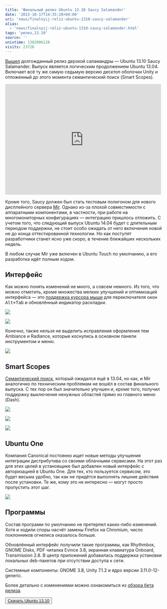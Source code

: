 ```yaml
---
title: 'Финальный релиз Ubuntu 13.10 Saucy Salamander'
date: '2013-10-17T14:35:28+04:00'
uri: 'news/finalnyij-reliz-ubuntu-1310-saucy-salamander'
alias: 
  - 'news/finalnyij-reliz-ubuntu-1310-saucy-salamander.html'
tags: 'релиз,13.10'
source: ''
unixtime: 1382006128
visits: 23726
---
```

[Вышел](http://releases.ubuntu.com/saucy/) долгожданный релиз дерзкой саламандры — Ubuntu 13.10 Saucy Salamander. Выпуск является логическим продолжением Ubuntu 13.04. Включает всё ту же самую седьмую версию десктоп оболочки Unity и отложенный до этого момента семантический поиск (Smart Scopes).

<iframe src="https://www.youtube.com/embed/rqVbv8ULoCc" frameborder="0" width="500" height="355"></iframe>

Кроме того, Saucy должен был стать тестовым полигоном для нового дисплейного сервера [Mir](news/ubuntu-1310-budet-ispolzovat-mir-po-umolchaniyu). Однако из-за плохой совместимости с аппаратными компонентами, в частности, при работе на многомониторных конфигурациях — интеграцию пришлось отложить. С учетом того, что следующий выпуск Ubuntu 14.04 будет с длительным периодом поддержки, не стоит особо ожидать от него включения новой не до конца оттестированной технологии. Но как поступят разработчики станет ясно уже скоро, в течение ближайших нескольких недель.

В любом случае Mir уже включен в Ubuntu Touch по умолчанию, а его разработка идёт полным ходом.

## Интерфейс

Как можно понять изменений не много, а совсем немного. Из того, что можно отметить, кроме множества мелких улучшений и оптимизаций интерфейса — это [поддержка курсора мыши](news/ubuntu-1310-podderzhka-myishi-dlya-alt-tab) для переключателя окон <kbd>Alt+Tab</kbd> и обновлённый индикатор раскладки.

[![](img/2013/10/17/14-00/ubuntu-1310-2-10316626374-o.jpg)](img/2013/10/17/14-00/ubuntu-1310-2-10316626374-o.jpg)

[![](img/2013/10/17/14-00/ubuntu-1310-3-10316625544-o.jpg)](img/2013/10/17/14-00/ubuntu-1310-3-10316625544-o.jpg)

Конечно, также нельзя не выделить исправления оформления тем Ambiance и Radiance, которые коснулись в основном панели инструментом и меню.

 [![](img/2013/10/17/14-00/ubuntu-1310-1-10316627014-o.jpg)](img/2013/10/17/14-00/ubuntu-1310-1-10316627014-o.jpg)

## Smart Scopes

[Семантический поиск](news/smart-scopes-poluchil-podderzhku-vyibora-oblastej-i-prevyu), который ожидался ещё в 13.04, но как, и Mir аналогично по техническим проблемам не вошёл в состав финального выпуска. С тех пор он был значительно улучшен и, кроме того, получил поддержку выключения ненужных областей прямо из главного меню (Dash).

[![](img/2013/10/17/14-00/ubuntu-1310-5-10316671426-o.jpg)](img/2013/10/17/14-00/ubuntu-1310-5-10316671426-o.jpg)

[![](img/2013/10/17/14-00/ubuntu-1310-7-10316669356-o.jpg)](img/2013/10/17/14-00/ubuntu-1310-7-10316669356-o.jpg)

[![](img/2013/10/17/14-00/ubuntu-1310-6-10316810553-o.jpg)](img/2013/10/17/14-00/ubuntu-1310-6-10316810553-o.jpg)

## Ubuntu One

Компания Canonical постоянно ищет новые методы улучшения интеграции дистрибутива со своими облачными сервисами. На этот раз для этих целей в установщике был добавлен новый интерфейс с авторизацией в Ubuntu One. Для тех, кто пользуется сервисом, это будет весьма удобно, так как не придётся выполнять лишние действия после установки. Те же, кому это не интересно — могут просто пропустить этот шаг.

 [![](img/2013/10/17/14-00/ubuntu-1310-4-10316645115-o.jpg)](img/2013/10/17/14-00/ubuntu-1310-4-10316645115-o.jpg)

## Программы

Состав программ по умолчанию не претерпел каких-либо изменений. Хотя и ходили споры насчёт замены Firefox на Сhromium, число поклонников огнелиса оказалось больше.

Обновлённый интерфейс получили такие программы, как Rhythmbox, GNOME Disks, PDF читалка Evince 3.8, экранная клавиатура Onboard, Transmission 2.8. В центр приложений добавилась поддержка установки локальных deb-пакетов при отсутствии доступа к сети.

Системные компоненты: GNOME 3.8, Unity 7.1.2 и ядро версии 3.11.0-12-generic.

Более детально с изменениями можно ознакомиться из [обзора бета релиза](news/finalnyij-beta-reliz-ubuntu-1310).

<button>[Скачать Ubuntu 13.10](ubuntu/download)</button>
